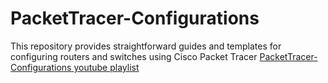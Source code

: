# PacketTracer-Configurations
This repository provides straightforward guides and templates for configuring routers and switches using Cisco Packet Tracer
[PacketTracer-Configurations youtube playlist](https://www.youtube.com/playlist?list=PLreBbdclGsAuUqdnk6rSYwnroP2IZ33zQ)
